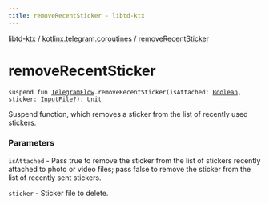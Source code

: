 ```yaml
---
title: removeRecentSticker - libtd-ktx
---
```


[libtd-ktx](../index.html) / [kotlinx.telegram.coroutines](index.html) / [removeRecentSticker](./remove-recent-sticker.html)

# removeRecentSticker

`suspend fun `[`TelegramFlow`](../kotlinx.telegram.core/-telegram-flow/index.html)`.removeRecentSticker(isAttached: `[`Boolean`](https://kotlinlang.org/api/latest/jvm/stdlib/kotlin/-boolean/index.html)`, sticker: `[`InputFile`](https://tdlibx.github.io/td/docs/org/drinkless/td/libcore/telegram/TdApi.InputFile.html)`?): `[`Unit`](https://kotlinlang.org/api/latest/jvm/stdlib/kotlin/-unit/index.html)

Suspend function, which removes a sticker from the list of recently used stickers.

### Parameters

`isAttached` - Pass true to remove the sticker from the list of stickers recently attached to
photo or video files; pass false to remove the sticker from the list of recently sent stickers.

`sticker` - Sticker file to delete.